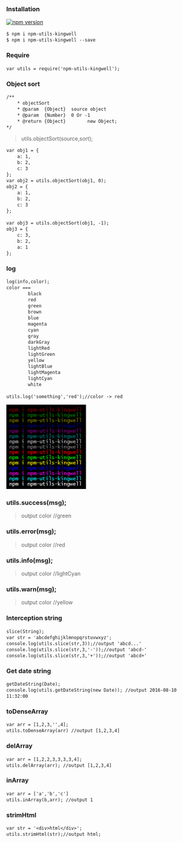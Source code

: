 ### Installation
[![npm version](https://badge.fury.io/js/npm-utils-kingwell.svg)](http://badge.fury.io/js/npm-utils-kingwell)

	$ npm i npm-utils-kingwell
	$ npm i npm-utils-kingwell --save

### Require
	var utils = require('npm-utils-kingwell');
### Object sort

    /**
        * objectSort
        * @param  {Object}  source object
        * @param  {Number}  0 Or -1
        * @return {Object}        new Object;
    */
>utils.objectSort(source,sort);

    var obj1 = {
    	a: 1,
    	b: 2,
    	c: 3
    };
    var obj2 = utils.objectSort(obj1, 0);
    obj2 = {
    	a: 1,
    	b: 2,
    	c: 3
    };
    
    var obj3 = utils.objectSort(obj1, -1);
    obj3 = {
    	c: 3,
    	b: 2,
    	a: 1
    };
### log
	log(info,color);
	color === 
			black
			red
			green
			brown
			blue
			magenta
			cyan
			gray
			darkGray
			lightRed
			lightGreen
			yellow
			lightBlue
			lightMagenta
			lightCyan
			white
	
	utils.log('something','red');//color -> red	

![](images/color-demo1.png)

### utils.success(msg);
> output color //green


### utils.error(msg);
> output color //red


### utils.info(msg);
> output color //lightCyan


### utils.warn(msg);
> output color //yellow

### Interception string
	slice(String);	
	var str = 'abcdefghijklmnopqrstuvwxyz';
	console.log(utils.slice(str,3));//output 'abcd...'
	console.log(utils.slice(str,3,'-'));//output 'abcd-'
	console.log(utils.slice(str,3,'+'));//output 'abcd+'

### Get date string
	getDateString(Date);
	console.log(utils.getDateString(new Date)); //output 2016-08-10 11:32:00
### toDenseArray
	var arr = [1,2,3,'',4];
	utils.toDenseArray(arr) //output [1,2,3,4]
### delArray
	var arr = [1,2,2,3,3,3,3,4];
	utils.delArray(arr); //output [1,2,3,4]
### inArray
	var arr = ['a','b','c']
	utils.inArray(b,arr); //output 1
### strimHtml
	var str = '<div>html</div>';
	utils.strimHtml(str);//output html;
